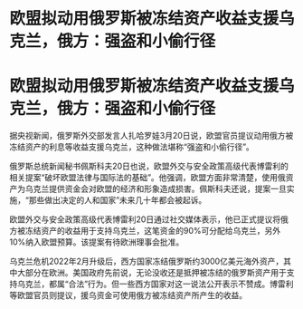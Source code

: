 # 欧盟拟动用俄罗斯被冻结资产收益支援乌克兰，俄方：强盗和小偷行径

# 欧盟拟动用俄罗斯被冻结资产收益支援乌克兰，俄方：强盗和小偷行径

据央视新闻，俄罗斯外交部发言人扎哈罗娃3月20日说，欧盟官员提议动用俄方被冻结资产的利息等收益支援乌克兰，这种做法堪称“强盗和小偷行径”。

俄罗斯总统新闻秘书佩斯科夫20日也说，欧盟外交与安全政策高级代表博雷利的相关提案“破坏欧盟法律与国际法的基础”。他强调，欧盟方面非常清楚，使用俄资产为乌克兰提供资金会对欧盟的经济和形象造成损害。佩斯科夫还说，提案一旦实施，“那些做出决定的人和国家”未来几十年都会被起诉。

欧盟外交与安全政策高级代表博雷利20日通过社交媒体表示，他已正式提议将俄方被冻结资产的收益用于支持乌克兰，这笔资金的90%可分配给乌克兰，另外10%纳入欧盟预算。该提案有待欧洲理事会批准。

乌克兰危机2022年2月升级后，西方国家冻结俄罗斯约3000亿美元海外资产，其中大部分在欧洲。美国政府先前说，无论没收还是抵押被冻结的俄罗斯资产用于支持乌克兰，都属“合法”行为。但一些西方国家对这一说法公开表示不赞成。博雷利等欧盟官员则提议，援乌资金可使用俄方被冻结资产所产生的收益。

